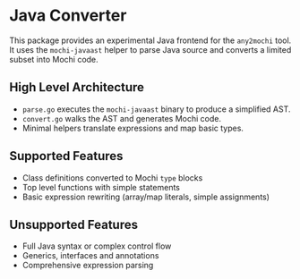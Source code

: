 # Java Converter

This package provides an experimental Java frontend for the `any2mochi` tool. It uses the `mochi-javaast` helper to parse Java source and converts a limited subset into Mochi code.

## High Level Architecture

- `parse.go` executes the `mochi-javaast` binary to produce a simplified AST.
- `convert.go` walks the AST and generates Mochi code.
- Minimal helpers translate expressions and map basic types.

## Supported Features

- Class definitions converted to Mochi `type` blocks
- Top level functions with simple statements
- Basic expression rewriting (array/map literals, simple assignments)

## Unsupported Features

- Full Java syntax or complex control flow
- Generics, interfaces and annotations
- Comprehensive expression parsing
